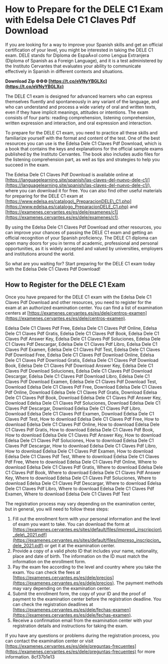 
 
# How to Prepare for the DELE C1 Exam with Edelsa Dele C1 Claves Pdf Download
 
If you are looking for a way to improve your Spanish skills and get an official certification of your level, you might be interested in taking the DELE C1 exam. DELE stands for Diploma de EspaÃ±ol como Lengua Extranjera (Diploma of Spanish as a Foreign Language), and it is a test administered by the Instituto Cervantes that evaluates your ability to communicate effectively in Spanish in different contexts and situations.
 
**Download Zip ⚙⚙⚙ [https://t.co/eVNyYBGLXc](https://t.co/eVNyYBGLXc)**


 
The DELE C1 exam is designed for advanced learners who can express themselves fluently and spontaneously in any variant of the language, and who can understand and process a wide variety of oral and written texts, even if they have implicit meanings, attitudes or intentions. The exam consists of four parts: reading comprehension, listening comprehension, written expression and interaction, and oral expression and interaction.
 
To prepare for the DELE C1 exam, you need to practice all these skills and familiarize yourself with the format and content of the test. One of the best resources you can use is the Edelsa Dele C1 Claves Pdf Download, which is a book that contains the keys and explanations for the official sample exams published by the Instituto Cervantes. The book also includes audio files for the listening comprehension part, as well as tips and strategies to help you succeed in the exam.
 
The Edelsa Dele C1 Claves Pdf Download is available online at [https://languagelearning.site/spanish/las-claves-del-nuevo-dele-c1/](https://languagelearning.site/spanish/las-claves-del-nuevo-dele-c1/), where you can download it for free. You can also find other useful materials for preparing for the DELE C1 exam at [https://www.edelsa.es/catalogo\_PreparacionDELE\_C1.php](https://www.edelsa.es/catalogo_PreparacionDELE_C1.php) and [https://examenes.cervantes.es/es/dele/examenes/c1](https://examenes.cervantes.es/es/dele/examenes/c1).
 
By using the Edelsa Dele C1 Claves Pdf Download and other resources, you can improve your chances of passing the DELE C1 exam and getting an official recognition of your Spanish proficiency. The DELE C1 diploma can open many doors for you in terms of academic, professional and personal opportunities, as it is widely accepted and valued by universities, employers and institutions around the world.
 
So what are you waiting for? Start preparing for the DELE C1 exam today with the Edelsa Dele C1 Claves Pdf Download!
  
## How to Register for the DELE C1 Exam
 
Once you have prepared for the DELE C1 exam with the Edelsa Dele C1 Claves Pdf Download and other resources, you need to register for the exam at an authorized examination center. You can find a list of examination centers at [https://examenes.cervantes.es/es/dele/centros-examen](https://examenes.cervantes.es/es/dele/centros-examen).
 
Edelsa Dele C1 Claves Pdf Free,  Edelsa Dele C1 Claves Pdf Online,  Edelsa Dele C1 Claves Pdf Gratis,  Edelsa Dele C1 Claves Pdf Book,  Edelsa Dele C1 Claves Pdf Answer Key,  Edelsa Dele C1 Claves Pdf Soluciones,  Edelsa Dele C1 Claves Pdf Descargar,  Edelsa Dele C1 Claves Pdf Libro,  Edelsa Dele C1 Claves Pdf Examen,  Edelsa Dele C1 Claves Pdf Test,  Edelsa Dele C1 Claves Pdf Download Free,  Edelsa Dele C1 Claves Pdf Download Online,  Edelsa Dele C1 Claves Pdf Download Gratis,  Edelsa Dele C1 Claves Pdf Download Book,  Edelsa Dele C1 Claves Pdf Download Answer Key,  Edelsa Dele C1 Claves Pdf Download Soluciones,  Edelsa Dele C1 Claves Pdf Download Descargar,  Edelsa Dele C1 Claves Pdf Download Libro,  Edelsa Dele C1 Claves Pdf Download Examen,  Edelsa Dele C1 Claves Pdf Download Test,  Download Edelsa Dele C1 Claves Pdf Free,  Download Edelsa Dele C1 Claves Pdf Online,  Download Edelsa Dele C1 Claves Pdf Gratis,  Download Edelsa Dele C1 Claves Pdf Book,  Download Edelsa Dele C1 Claves Pdf Answer Key,  Download Edelsa Dele C1 Claves Pdf Soluciones,  Download Edelsa Dele C1 Claves Pdf Descargar,  Download Edelsa Dele C1 Claves Pdf Libro,  Download Edelsa Dele C1 Claves Pdf Examen,  Download Edelsa Dele C1 Claves Pdf Test,  How to download Edelsa Dele C1 Claves Pdf Free,  How to download Edelsa Dele C1 Claves Pdf Online,  How to download Edelsa Dele C1 Claves Pdf Gratis,  How to download Edelsa Dele C1 Claves Pdf Book,  How to download Edelsa Dele C1 Claves Pdf Answer Key,  How to download Edelsa Dele C1 Claves Pdf Soluciones,  How to download Edelsa Dele C1 Claves Pdf Descargar,  How to download Edelsa Dele C1 Claves Pdf Libro,  How to download Edelsa Dele C1 Claves Pdf Examen,  How to download Edelsa Dele C1 Claves Pdf Test,  Where to download Edelsa Dele C1 Claves Pdf Free,  Where to download Edelsa Dele C1 Claves Pdf Online,  Where to download Edelsa Dele C1 Claves Pdf Gratis,  Where to download Edelsa Dele C1 Claves Pdf Book,  Where to download Edelsa Dele C1 Claves Pdf Answer Key,  Where to download Edelsa Dele C1 Claves Pdf Soluciones,  Where to download Edelsa Dele C1 Claves Pdf Descargar,  Where to download Edelsa Dele C1 Claves Pdf Libro,  Where to download Edelsa Dele C1 Claves Pdf Examen,  Where to download Edelsa Dele C1 Claves Pdf Test
 
The registration process may vary depending on the examination center, but in general, you will need to follow these steps:
 
1. Fill out the enrollment form with your personal information and the level of exam you want to take. You can download the form at [https://examenes.cervantes.es/sites/default/files/impreso\_inscripcion\_dele\_2021.pdf](https://examenes.cervantes.es/sites/default/files/impreso_inscripcion_dele_2021.pdf) or get it at the examination center.
2. Provide a copy of a valid photo ID that includes your name, nationality, place and date of birth. The information on the ID must match the information on the enrollment form.
3. Pay the exam fee according to the level and country where you take the exam. You can check the fees at [https://examenes.cervantes.es/es/dele/precios](https://examenes.cervantes.es/es/dele/precios). The payment methods may vary depending on the examination center.
4. Submit the enrollment form, the copy of your ID and the proof of payment to the examination center before the registration deadline. You can check the registration deadlines at [https://examenes.cervantes.es/es/dele/fechas-examen](https://examenes.cervantes.es/es/dele/fechas-examen).
5. Receive a confirmation email from the examination center with your registration details and instructions for taking the exam.

If you have any questions or problems during the registration process, you can contact the examination center or visit [https://examenes.cervantes.es/es/dele/preguntas-frecuentes](https://examenes.cervantes.es/es/dele/preguntas-frecuentes) for more information.
 8cf37b1e13
 

